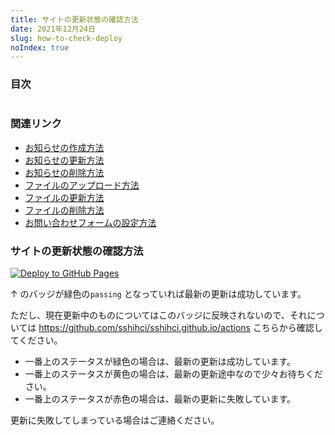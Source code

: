 ```yaml
---
title: サイトの更新状態の確認方法
date: 2021年12月24日
slug: how-to-check-deploy
noIndex: true
---
```


### 目次

```toc

```

### 関連リンク

- [お知らせの作成方法](../how-to-create-news)
- [お知らせの更新方法](../how-to-update-news)
- [お知らせの削除方法](../how-to-delete-news)
- [ファイルのアップロード方法](../how-to-upload-file)
- [ファイルの更新方法](../how-to-update-file)
- [ファイルの削除方法](../how-to-delete-file)
- [お問い合わせフォームの設定方法](../how-to-connect-contact-form)

### サイトの更新状態の確認方法

[![Deploy to GitHub Pages](https://github.com/sshihci/sshihci.github.io/actions/workflows/gh-pages.yml/badge.svg?branch=develop)](https://github.com/sshihci/sshihci.github.io/actions/workflows/gh-pages.yml)

↑ のバッジが緑色の`passing` となっていれば最新の更新は成功しています。

ただし、現在更新中のものについてはこのバッジに反映されないので、それについては https://github.com/sshihci/sshihci.github.io/actions こちらから確認してください。

- 一番上のステータスが緑色の場合は、最新の更新は成功しています。
- 一番上のステータスが黄色の場合は、最新の更新途中なので少々お待ちください。
- 一番上のステータスが赤色の場合は、最新の更新に失敗しています。

更新に失敗してしまっている場合はご連絡ください。
